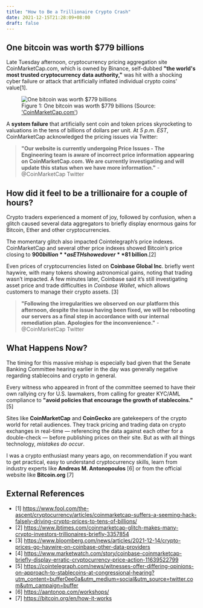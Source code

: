 ```yaml
---
title: "How to Be a Trillionaire Crypto Crash"
date: 2021-12-15T21:28:09+08:00
draft: false
---
```


## One bitcoin was worth $779 billions
Late Tuesday afternoon, cryptocurrency pricing aggregation site CoinMarketCap.com, which is owned by Binance, self-dubbed __"the world's most trusted cryptocurrency data authority,"__ was hit with a shocking cyber failure or attack that artificially inflated individual crypto coins' value[1].

<figure>
  <img src="../images/how-to-be-a-trillionaire-crypto-crash.jpg" alt="One bitcoin was worth $779 billions">
  <figcaption>Figure 1: One bitcoin was worth $779 billions (Source: <a href="https://coinmarketcap.com">'CoinMarketCap.com'</a>)</figcaption>
</figure>

A __system failure__ that artificially sent coin and token prices skyrocketing to valuations in the tens of billions of dollars per unit. At *5 p.m. EST*, CoinMarketCap acknowledged the pricing issues via Twitter:

> **"Our website is currently undergoing Price Issues - The Engineering team is aware of incorrect price information appearing on CoinMarketCap.com. We are currently investigating and will update this status when we have more information."** - @CoinMarketCap Twitter

## How did it feel to be a trillionaire for a couple of hours?
Crypto traders experienced a moment of joy, followed by confusion, when a glitch caused several data aggregators to briefly display enormous gains for Bitcoin, Ether and other cryptocurrencies. 

The momentary glitch also impacted Cointelegraph’s price indexes. CoinMarketCap and several other price indexes showed Bitcoin’s price closing to **$900 billion** as ETH showed over **$81 billion**.[2]

Even prices of cryptocurrencies listed on **Coinbase Global Inc**. briefly went haywire, with many tokens showing astronomical gains, noting that trading wasn’t impacted. A few minutes later, Coinbase said it’s still investigating asset price and trade difficulties in _Coinbase Wallet_, which allows customers to manage their crypto assets. [3]

> **"Following the irregularities we observed on our platform this afternoon, despite the issue having been fixed, we will be rebooting our servers as a final step in accordance with our internal remediation plan. Apologies for the inconvenience."** - @CoinMarketCap Twitter

## What Happens Now? 

The timing for this massive mishap is especially bad given that the Senate Banking Committee hearing earlier in the day was generally negative regarding stablecoins and crypto in general. 

Every witness who appeared in front of the committee seemed to have their own rallying cry for U.S. lawmakers, from calling for greater KYC/AML compliance to **"avoid policies that encourage the growth of stablecoins."** [5]

Sites like **CoinMarketCap** and **CoinGecko** are gatekeepers of the crypto world for retail audiences. They track pricing and trading data on crypto exchanges in real-time — referencing the data against each other for a double-check — before publishing prices on their site. But as with all things technology, _mistakes do occur_. 

I was a crypto enthusiast many years ago, on recommendation if you want to get practical, easy to understand cryptocurrency skills, learn from industry experts like **Andreas M. Antonopoulos** [6] or from the official website like **Bitcoin.org** [7]

## External References
- [1] https://www.fool.com/the-ascent/cryptocurrency/articles/coinmarketcap-suffers-a-seeming-hack-falsely-driving-crypto-prices-to-tens-of-billions/
- [2] https://www.ibtimes.com/coinmarketcap-glitch-makes-many-crypto-investors-trillionaires-briefly-3357854 
- [3] https://www.bloomberg.com/news/articles/2021-12-14/crypto-prices-go-haywire-on-coinbase-other-data-providers
- [4] https://www.marketwatch.com/story/coinbase-coinmarketcap-briefly-display-erratic-cryptocurrency-price-action-11639522799
- [5] https://cointelegraph.com/news/witnesses-offer-differing-opinions-on-approach-to-stablecoins-at-congressional-hearing?utm_content=buffer0ee0a&utm_medium=social&utm_source=twitter.com&utm_campaign=buffer
- [6] https://aantonop.com/workshops/
- [7] https://bitcoin.org/en/how-it-works
